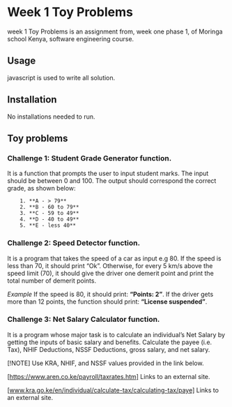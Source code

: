 # Week 1 Toy Problems 

 week 1 Toy Problems is an assignment from, week one phase 1,
 of Moringa school Kenya, software engineering course.



## Usage 

javascript is used to write all solution. 

## Installation 

No installations needed to run.


## Toy problems 
### Challenge 1: Student Grade Generator function.

It is a function that prompts the user to input student marks. 
The input should be between 0 and 100. 
The output should correspond the correct grade, as shown below: 

        1. **A - > 79**
        2. **B - 60 to 79**
        3. **C - 59 to 49**
        4. **D - 40 to 49**
        5. **E - less 40**

 

### Challenge 2: Speed Detector function.

 It is a program that takes the speed of a car as input e.g 80. 
 If the speed is less than 70, it should print “Ok”. 
 Otherwise, for every 5 km/s above the speed limit (70), it should give the driver one demerit point and print the total number of demerit points.

*Example*
    If the speed is 80, it should print: **“Points: 2”**. 
    If the driver gets more than 12 points, the  function should print: **“License suspended”**.

 

### Challenge 3: Net Salary Calculator function.

It is a program whose major task is to calculate an individual’s Net Salary by getting the inputs of basic salary and benefits. 
Calculate the payee (i.e. Tax), NHIF Deductions, NSSF Deductions, gross salary, and net salary. 

[!NOTE] 
Use KRA, NHIF, and NSSF values provided in the link below.

[https://www.aren.co.ke/payroll/taxrates.htm] Links to an external site.

[www.kra.go.ke/en/individual/calculate-tax/calculating-tax/paye] Links to an external site.